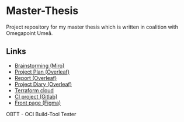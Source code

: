 # Master-Thesis
Project repository for my master thesis which is written in coalition with Omegapoint Umeå. 

## Links
- [Brainstorming (Miro)](https://miro.com/app/board/o9J_lYg-c6A=/)
- [Project Plan (Overleaf)](https://www.overleaf.com/read/npvmjcdpqjzv)
- [Report (Overleaf)](https://www.overleaf.com/read/czdwpdxqwjsc)
- [Project Diary (Overleaf)](https://www.overleaf.com/read/kvzbffdmpdjd)
- [Terraform cloud](https://app.terraform.io/app/jonas/workspaces/Master-Thesis/runs)
- [CI project (Gitlab)](https://gitlab.com/Jonaskop/Master-Thesis)
- [Front page (Figma)](https://www.figma.com/file/nIgszcSXfRLCq0LtybOseW/Master-thesis-front-page?node-id=0%3A1)

OBTT - OCI Build-Tool Tester